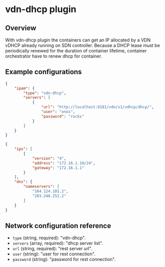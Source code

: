 # vdn-dhcp plugin

## Overview

With vdn-dhcp plugin the containers can get an IP allocated by a VDN vDHCP already running on SDN controller.
Because a DHCP lease must be periodically renewed for the duration of container lifetime, container orchestrator have to renew dhcp for container.

## Example configurations

```json
{
	"ipam": {
		"type": "vdn-dhcp",
		"servers": [
			{
				"url": "http://localhost:8181/vdn/v1/vdhcp/dhcp/",
				"user": "onos",
				"password": "rocks"
			}
		]
	}
}
```

```json
{
    "ips": [
        {
            "version": "4",
            "address": "172.16.1.10/24",
            "gateway": "172.16.1.1"
        }
    ],
    "dns": {
    	"nameservers": [
    		"164.124.101.2",
    		"203.248.252.2"
    	]
    }
}
```

## Network configuration reference

* `type` (string, required): "vdn-dhcp".
* `servers` (array, required): "dhcp server list".
* `url` (string, required): "rest server url".
* `user` (string): "user for rest connection".
* `password` (string): "password for rest connection".
